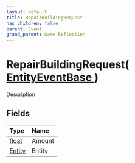 ```yaml
---
layout: default
title: RepairBuildingRequest
has_children: false
parent: Event
grand_parent: Game Reflection
---
```

# RepairBuildingRequest( [ EntityEventBase ](/riftbreaker-wiki/docs/game-reflection/events/entity_event_base/) )
Description 

## Fields

| Type | Name |
|:----------|:--------------|
| [float](/riftbreaker-wiki/docs/game-reflection/components/float/) | Amount |
| [Entity](/riftbreaker-wiki/docs/game-reflection/classes/entity/) | Entity |

